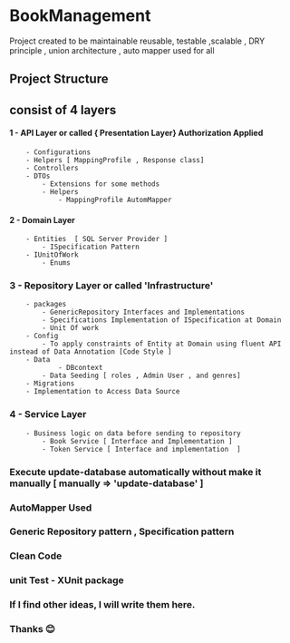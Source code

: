 # BookManagement

Project created to be maintainable  reusable, testable ,scalable , DRY principle , union architecture , auto mapper used for all
## Project Structure
## consist of 4 layers
####	1 - API Layer or called { Presentation Layer} 	 Authorization Applied
		- Configurations
		- Helpers [ MappingProfile , Response class]
		- Controllers
		- DTOs
    		- Extensions for some methods
    		- Helpers
        		- MappingProfile AutomMapper
####	2 - Domain Layer 
		- Entities  [ SQL Server Provider ]
    		- ISpecification Pattern
   		- IUnitOfWork
    		- Enums
###	3 - Repository Layer or called 'Infrastructure'
		- packages 
    		- GenericRepository Interfaces and Implementations
    		- Specifications Implementation of ISpecification at Domain
    		- Unit Of work
		- Config
			- To apply constraints of Entity at Domain using fluent API instead of Data Annotation [Code Style ]
   		- Data
     			- DBcontext
			- Data Seeding [ roles , Admin User , and genres]
		- Migrations
		- Implementation to Access Data Source
###	4 - Service Layer 
		- Business logic on data before sending to repository
    		- Book Service [ Interface and Implementation ]
    		- Token Service [ Interface and implementation  ]


###  Execute  update-database automatically without make it manually [ manually => 'update-database' ]  
### AutoMapper Used
### Generic Repository pattern ,  Specification pattern 
### Clean Code
### unit Test - XUnit package

### If I find other ideas, I will write them  here.
### Thanks  😊  
	
